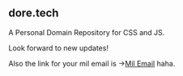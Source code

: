 ## dore.tech
A Personal Domain Repository for CSS and JS. 

Look forward to new updates! 

Also the link for your mil email is ->[Mil Email](https://web-stlm01.mail.mil/owa/) haha.

